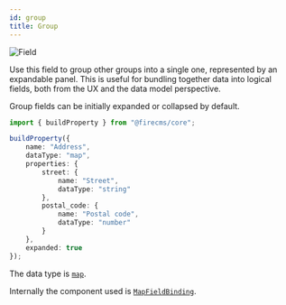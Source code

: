 ```yaml
---
id: group
title: Group
---
```


![Field](/img/fields/Group.png)

Use this field to group other groups into a single one, represented by an
expandable panel. This is useful for bundling together data into logical fields,
both from the UX and the data model perspective.

Group fields can be initially expanded or collapsed by default.

```typescript jsx
import { buildProperty } from "@firecms/core";

buildProperty({
    name: "Address",
    dataType: "map",
    properties: {
        street: {
            name: "Street",
            dataType: "string"
        },
        postal_code: {
            name: "Postal code",
            dataType: "number"
        }
    },
    expanded: true
});
```

The data type is [`map`](../config/map).

Internally the component used
is [`MapFieldBinding`](../../../api/functions/MapFieldBinding).

